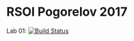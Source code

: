 # RSOI Pogorelov 2017

Lab 01: [![Build Status](https://travis-ci.org/ruineringing/rsoipog.svg?branch=master)](https://travis-ci.org/ruineringing/rsoipog)
